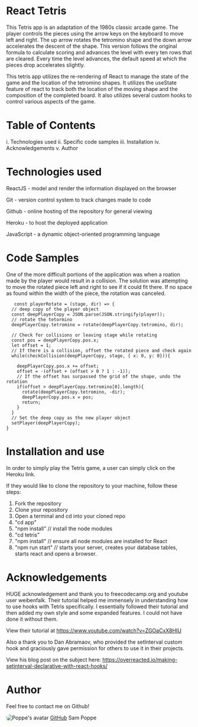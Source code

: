 # React Tetris

This Tetris app is an adaptation of the 1980s classic arcade game.
The player controls the pieces using the arrow keys on the keyboard to move left and right. The up arrow rotates the tetromino shape and the down arrow accelerates the descent of the shape. This version follows the original formula to calculate scoring and advances the level with every ten rows that are cleared. Every time the level advances, the default speed at which the pieces drop accelerates slightly.

This tetris app utilizes the re-rendering of React to manage the state of the game and the location of the tetromino shapes. It utilizes the useState feature of react to track both the location of the moving shape and the composition of the completed board. It also utilizes several custom hooks to control various aspects of the game.

# Table of Contents

  i. Technologies used
  ii. Specific code samples
  iii. Installation
  iv. Acknowledgements
  v. Author

# Technologies used

  ReactJS - model and render the information displayed on the browser

  Git - version control system to track changes made to code

  Github - online hosting of the repository for general viewing

  Heroku - to host the deployed application  

  JavaScript - a dynamic object-oriented programming language 

# Code Samples

  One of the more difficult portions of the application was when a roation made by the player would result in a collision. The solution was attempting to move the rotated piece left and right to see if it could fit there. If no space as found within the width of the piece, the rotation was canceled.
  ```
     const playerRotate = (stage, dir) => {
    // deep copy of the player object
    const deepPlayerCopy = JSON.parse(JSON.stringify(player));
    // rotate the tetormino
    deepPlayerCopy.tetromino = rotate(deepPlayerCopy.tetromino, dir);

    // Check for collisions or leaving stage while rotating
    const pos = deepPlayerCopy.pos.x;
    let offset = 1;
    // If there is a collision, offset the rotated piece and check again
    while(checkCollision(deepPlayerCopy, stage, { x: 0, y: 0})){
      
      deepPlayerCopy.pos.x += offset;
      offset = -(offset + (offset > 0 ? 1 : -1));
      // If the offset has surpassed the grid of the shape, undo the rotation
      if(offset > deepPlayerCopy.tetromino[0].length){
        rotate(deepPlayerCopy.tetromino, -dir);
        deepPlayerCopy.pos.x = pos;
        return;
      }
    }
    // Set the deep copy as the new player object
    setPlayer(deepPlayerCopy);
  }
  ```

# Installation and use

  In order to simply play the Tetris game, a user can simply click on the Heroku link.

  If they would like to clone the repository to your machine, follow these steps:

  1. Fork the repository
  2. Clone your repository
  3. Open a terminal and cd into your cloned repo
  4. "cd app"
  5. "npm install" // install the node modules
  6. "cd tetris"
  7. "npm install" // ensure all node modules are installed for React
  8. "npm run start" // starts your server, creates your database tables, starts react and opens a browser.

# Acknowledgements

  HUGE acknowledgement and thank you to freecodecamp.org and youtube user weibenfalk. Their tutorial helped me immensely in understanding how to use hooks with Tetris specifically. I essentially followed their tutorial and then added my own style and some expanded features. I could not have done it without them.

  View their tutorial at https://www.youtube.com/watch?v=ZGOaCxX8HIU

  Also a thank you to Dan Abramaov, who provided the setInterval custom hook and graciously gave permission for others to use it in their projects.
  
  View his blog post on the subject here: https://overreacted.io/making-setinterval-declarative-with-react-hooks/

# Author

Feel free to contact me on Github!

<img src="https://avatars1.githubusercontent.com/u/60407759?s=80" alt = "Poppe's avatar" style = "border-radius: 15px;"/>   [GitHub](https://github.com/PopSizzle) Sam Poppe   



